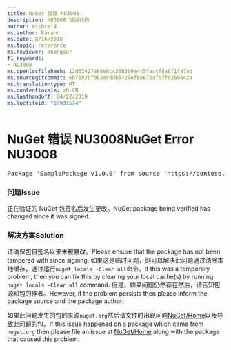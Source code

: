 ```yaml
---
title: NuGet 错误 NU3008
description: NU3008 错误代码
author: mishra14
ms.author: karann
ms.date: 8/16/2018
ms.topic: reference
ms.reviewer: anangaur
f1_keywords:
- NU3008
ms.openlocfilehash: 12d53427a8de8cc26b3b0a4c5faccf8a6f1fa7ad
ms.sourcegitcommit: 6b71926f062ecddb8729ef8567baf67fd269642a
ms.translationtype: MT
ms.contentlocale: zh-CN
ms.lasthandoff: 04/22/2019
ms.locfileid: "59931574"
---
```

# <a name="nuget-error-nu3008"></a><span data-ttu-id="df009-103">NuGet 错误 NU3008</span><span class="sxs-lookup"><span data-stu-id="df009-103">NuGet Error NU3008</span></span>

<pre>Package 'SamplePackage v1.0.0' from source 'https://contoso.com/index.json': The package integrity check failed.</pre>

### <a name="issue"></a><span data-ttu-id="df009-104">问题</span><span class="sxs-lookup"><span data-stu-id="df009-104">Issue</span></span>

<span data-ttu-id="df009-105">正在验证的 NuGet 包签名后发生更改。</span><span class="sxs-lookup"><span data-stu-id="df009-105">NuGet package being verified has changed since it was signed.</span></span>


### <a name="solution"></a><span data-ttu-id="df009-106">解决方案</span><span class="sxs-lookup"><span data-stu-id="df009-106">Solution</span></span>

<span data-ttu-id="df009-107">请确保包自签名以来未被篡改。</span><span class="sxs-lookup"><span data-stu-id="df009-107">Please ensure that the package has not been tampered with since signing.</span></span> <span data-ttu-id="df009-108">如果这是临时问题，则可以解决此问题通过清除本地缓存，通过运行`nuget locals -Clear all`命令。</span><span class="sxs-lookup"><span data-stu-id="df009-108">If this was a temporary problem, then you can fix this by clearing your local cache(s) by running `nuget locals -Clear all` command.</span></span> <span data-ttu-id="df009-109">但是，如果问题仍然存在然后，请告知包源和包的作者。</span><span class="sxs-lookup"><span data-stu-id="df009-109">However, if the problem persists then please inform the package source and the package author.</span></span>

<span data-ttu-id="df009-110">如果此问题发生的包的来源`nuget.org`然后请文件时出现问题[NuGet/Home](https://github.com/NuGet/Home/issues)以及导致此问题的包。</span><span class="sxs-lookup"><span data-stu-id="df009-110">If this issue happened on a package which came from `nuget.org` then please file an issue at [NuGet/Home](https://github.com/NuGet/Home/issues) along with the package that caused this problem.</span></span>


